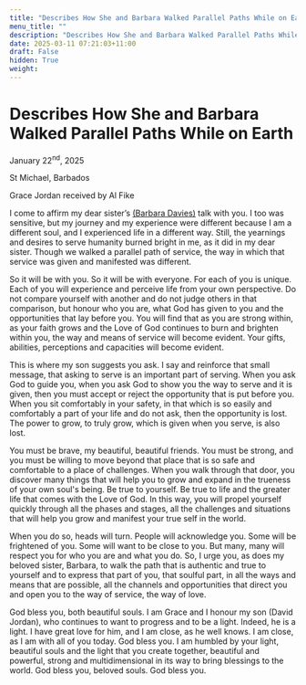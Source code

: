 ```yaml
---
title: "Describes How She and Barbara Walked Parallel Paths While on Earth"
menu_title: ""
description: "Describes How She and Barbara Walked Parallel Paths While on Earth"
date: 2025-03-11 07:21:03+11:00
draft: False
hidden: True
weight:
---
```

# Describes How She and Barbara Walked Parallel Paths While on Earth

January 22<sup>nd</sup>, 2025

St Michael, Barbados

Grace Jordan received by Al Fike

I come to affirm my dear sister’s [(Barbara Davies)](/contemporary-messages/messages-sorted-year/messages-2025/en-2025-1-22-1-af-barbara-davies/) talk with you. I too was sensitive, but my journey and my experience were different because I am a different soul, and I experienced life in a different way. Still, the yearnings and desires to serve humanity burned bright in me, as it did in my dear sister. Though we walked a parallel path of service, the way in which that service was given and manifested was different.

So it will be with you. So it will be with everyone. For each of you is unique. Each of you will experience and perceive life from your own perspective. Do not compare yourself with another and do not judge others in that comparison, but honour who you are, what God has given to you and the opportunities that lay before you. You will find that as you are strong within, as your faith grows and the Love of God continues to burn and brighten within you, the way and means of service will become evident. Your gifts, abilities, perceptions and capacities will become evident.

This is where my son suggests you ask. I say and reinforce that small message, that asking to serve is an important part of serving. When you ask God to guide you, when you ask God to show you the way to serve and it is given, then you must accept or reject the opportunity that is put before you. When you sit comfortably in your safety, in that which is so easily and comfortably a part of your life and do not ask, then the opportunity is lost. The power to grow, to truly grow, which is given when you serve, is also lost.

You must be brave, my beautiful, beautiful friends. You must be strong, and you must be willing to move beyond that place that is so safe and comfortable to a place of challenges. When you walk through that door, you discover many things that will help you to grow and expand in the trueness of your own soul's being. Be true to yourself. Be true to life and the greater life that comes with the Love of God. In this way, you will propel yourself quickly through all the phases and stages, all the challenges and situations that will help you grow and manifest your true self in the world.

When you do so, heads will turn. People will acknowledge you. Some will be frightened of you. Some will want to be close to you. But many, many will respect you for who you are and what you do. So, I urge you, as does my beloved sister, Barbara, to walk the path that is authentic and true to yourself and to express that part of you, that soulful part, in all the ways and means that are possible, all the channels and opportunities that direct you and open you to the way of service, the way of love.

God bless you, both beautiful souls. I am Grace and I honour my son (David Jordan), who continues to want to progress and to be a light. Indeed, he is a light. I have great love for him, and I am close, as he well knows. I am close, as I am with all of you today. God bless you. I am humbled by your light, beautiful souls and the light that you create together, beautiful and powerful, strong and multidimensional in its way to bring blessings to the world. God bless you, beloved souls. God bless you.
